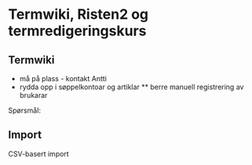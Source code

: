 # Termwiki, Risten2 og termredigeringskurs


## Termwiki


* må på plass - kontakt Antti
* rydda opp i søppelkontoar og artiklar
** berre manuell registrering av brukarar


Spørsmål:




## Import


CSV-basert import


